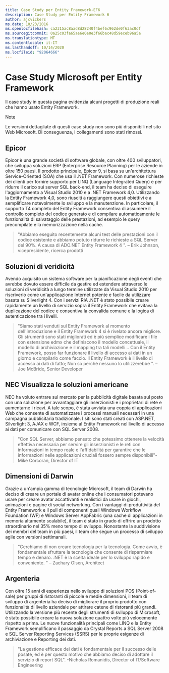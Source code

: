 ```yaml
---
title: Case Study per Entity Framework-EF6
description: Case Study per Entity Framework 6
author: ajcvickers
ms.date: 10/23/2016
ms.openlocfilehash: ca2315ac8aad8d28240f4bef6c962de0f63ac0df
ms.sourcegitcommit: 0a25c03fa65ae6e0e0e3f66bac48d59eceb96a5a
ms.translationtype: MT
ms.contentlocale: it-IT
ms.lasthandoff: 10/14/2020
ms.locfileid: "92064666"
---
```

# <a name="microsoft-case-studies-for-entity-framework"></a>Case Study Microsoft per Entity Framework
Il case study in questa pagina evidenzia alcuni progetti di produzione reali che hanno usato Entity Framework.
> [!NOTE]
> Le versioni dettagliate di questi case study non sono più disponibili nel sito Web Microsoft. Di conseguenza, i collegamenti sono stati rimossi.

## <a name="epicor"></a>Epicor
Epicor è una grande società di software globale, con oltre 400 sviluppatori, che sviluppa soluzioni ERP (Enterprise Resource Planning) per le aziende in oltre 150 paesi.
Il prodotto principale, Epicor 9, si basa su un'architettura Service-Oriented (SOA) che usa il .NET Framework.
Con numerose richieste dei clienti per fornire supporto per LINQ (Language Integrated Query) e per ridurre il carico sui server SQL back-end, il team ha deciso di eseguire l'aggiornamento a Visual Studio 2010 e a .NET Framework 4,0.
Utilizzando la Entity Framework 4,0, sono riusciti a raggiungere questi obiettivi e a semplificare notevolmente lo sviluppo e la manutenzione.
In particolare, il supporto T4 completo del Entity Framework consentiva di assumere il controllo completo del codice generato e di compilare automaticamente le funzionalità di salvataggio delle prestazioni, ad esempio le query precompilate e la memorizzazione nella cache.

> "Abbiamo eseguito recentemente alcuni test delle prestazioni con il codice esistente e abbiamo potuto ridurre le richieste a SQL Server del 90%.
A causa di ADO.NET Entity Framework 4 ". – Erik Johnson, vicepresidente, ricerca prodotti  

## <a name="veracity-solutions"></a>Soluzioni di veridicità
Avendo acquisito un sistema software per la pianificazione degli eventi che avrebbe dovuto essere difficile da gestire ed estendere attraverso le soluzioni di veridicità a lungo termine utilizzate da Visual Studio 2010 per riscriverlo come un'applicazione Internet potente e facile da utilizzare basata su Silverlight 4.
Con i servizi RIA .NET è stato possibile creare rapidamente un livello di servizio sopra il Entity Framework che evitava la duplicazione del codice e consentiva la convalida comune e la logica di autenticazione tra i livelli.  

> "Siamo stati venduti sul Entity Framework al momento dell'introduzione e il Entity Framework 4 si è rivelato ancora migliore.
Gli strumenti sono stati migliorati ed è più semplice modificare i file con estensione edmx che definiscono il modello concettuale, il modello di archiviazione e il mapping tra tali modelli... Con il Entity Framework, posso far funzionare il livello di accesso ai dati in un giorno e compilarlo come faccio.
Il Entity Framework è il livello di accesso ai dati di fatto; Non so perché nessuno lo utilizzerebbe ". – Joe McBride, Senior Developer

## <a name="nec-display-solutions-of-america"></a>NEC Visualizza le soluzioni americane
NEC ha voluto entrare sul mercato per la pubblicità digitale basata sul posto con una soluzione per avvantaggiare gli inserzionisti e i proprietari di rete e aumentarne i ricavi.
A tale scopo, è stata avviata una coppia di applicazioni Web che consente di automatizzare i processi manuali necessari in una campagna pubblicitaria tradizionale.
I siti sono stati creati con ASP.NET, Silverlight 3, AJAX e WCF, insieme al Entity Framework nel livello di accesso ai dati per comunicare con SQL Server 2008.

> "Con SQL Server, abbiamo pensato che potessimo ottenere la velocità effettiva necessaria per servire gli inserzionisti e le reti con informazioni in tempo reale e l'affidabilità per garantire che le informazioni nelle applicazioni cruciali fossero sempre disponibili"-Mike Corcoran, Director of IT

## <a name="darwin-dimensions"></a>Dimensioni di Darwin
Grazie a un'ampia gamma di tecnologie Microsoft, il team di Darwin ha deciso di creare un portale di avatar online che i consumatori potevano usare per creare avatar accattivanti e realistici da usare in giochi, animazioni e pagine di social networking.
Con i vantaggi di produttività del Entity Framework e il pull di componenti quali Windows Workflow Foundation (WF) e Windows Server AppFabric (una cache di applicazioni in memoria altamente scalabile), il team è stato in grado di offrire un prodotto straordinario nel 35% meno tempo di sviluppo.
Nonostante la suddivisione dei membri del team in più paesi, il team che segue un processo di sviluppo agile con versioni settimanali.

 > "Cerchiamo di non creare tecnologia per la tecnologia. Come avvio, è fondamentale sfruttare la tecnologia che consente di risparmiare tempo e denaro.
 .NET è la scelta ideale per lo sviluppo rapido e conveniente. " – Zachary Olsen, Architect  

## <a name="silverware"></a>Argenteria
Con oltre 15 anni di esperienza nello sviluppo di soluzioni POS (Point-of-sale) per gruppi di ristoranti di piccole e medie dimensioni, il team di sviluppo di argenteria ha deciso di migliorare il proprio prodotto con funzionalità di livello aziendale per attirare catene di ristoranti più grandi.
Utilizzando la versione più recente degli strumenti di sviluppo di Microsoft, è stato possibile creare la nuova soluzione quattro volte più velocemente rispetto a prima.
Le nuove funzionalità principali come LINQ e la Entity Framework semplificano il passaggio da Crystal Reports a SQL Server 2008 e SQL Server Reporting Services (SSRS) per le proprie esigenze di archiviazione e Reporting dei dati.

> "La gestione efficace dei dati è fondamentale per il successo delle posate, ed è per questo motivo che abbiamo deciso di adottare il servizio di report SQL". -Nicholas Romanidis, Director of IT/Software Engineering
